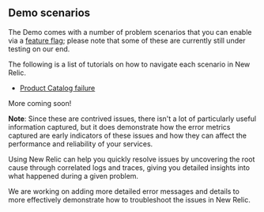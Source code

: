 ## Demo scenarios

The Demo comes with a number of problem scenarios that you can enable via 
a [feature flag](https://opentelemetry.io/docs/demo/feature-flags/); please 
note that some of these are currently still under testing on our end. 

The following is a list of tutorials on how to navigate each scenario in
New Relic. 
* [Product Catalog failure](https://github.com/newrelic/opentelemetry-demo/blob/main/docs/demo-scenarios/product-catalog-failure.md)

More coming soon! 

**Note**: 
Since these are contrived issues, there isn't a lot of particularly useful information 
captured, but it does demonstrate how the error metrics captured are early indicators of these issues
and how they can affect the performance and reliability of your services. 

Using New Relic can help you quickly resolve issues by uncovering the root cause through 
correlated logs and traces, giving you detailed insights into what happened during a given problem. 

We are working on adding more detailed error messages and details to more effectively 
demonstrate how to troubleshoot the issues in New Relic. 
